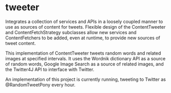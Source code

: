 # tweeter
Integrates a collection of services and APIs in a loosely coupled manner to use as sources of content for 
tweets. Flexible design of the ContentTweeter and ContentFetchStrategy subclasses allow new services and ContentFetchers to 
be added, even at runtime, to provide new sources of tweet content.

This implementation of ContentTweeter tweets random words and related images at specified intervals. It uses the Wordnik 
dictionary API as a source of random words, Google Image Search as a source of related images, and the Twitter4J API
to interface with Twitter.

An implementation of this project is currently running, tweeting to Twitter as @RandomTweetPony every hour.
